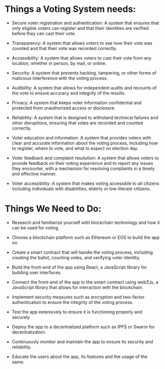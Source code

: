 # Things a Voting System needs:

* Secure voter registration and authentication: A system that ensures that only eligible voters can register and that their identities are verified before they can cast their vote.

* Transparency: A system that allows voters to see how their vote was counted and that their vote was recorded correctly.

* Accessibility: A system that allows voters to cast their vote from any location, whether in person, by mail, or online.

* Security: A system that prevents hacking, tampering, or other forms of malicious interference with the voting process.

* Audibility: A system that allows for independent audits and recounts of the vote to ensure accuracy and integrity of the results.

* Privacy: A system that keeps voter information confidential and protected from unauthorized access or disclosure.

* Reliability: A system that is designed to withstand technical failures and other disruptions, ensuring that votes are recorded and counted correctly.

* Voter education and information: A system that provides voters with clear and accurate information about the voting process, including how to register, where to vote, and what to expect on election day.

* Voter feedback and complaint resolution: A system that allows voters to provide feedback on their voting experience and to report any issues they encounter, with a mechanism for resolving complaints in a timely and effective manner.

* Voter accessibility: A system that makes voting accessible to all citizens including individuals with disabilities, elderly or low-literate citizens.

# Things We Need to Do:

* Research and familiarize yourself with blockchain technology and how it can be used for voting.

* Choose a blockchain platform such as Ethereum or EOS to build the app on.

* Create a smart contract that will handle the voting process, including creating the ballot, counting votes, and verifying voter identity.

* Build the front-end of the app using React, a JavaScript library for building user interfaces.

* Connect the front-end of the app to the smart contract using web3.js, a JavaScript library that allows for interaction with the blockchain.

* Implement security measures such as encryption and two-factor authentication to ensure the integrity of the voting process.

* Test the app extensively to ensure it is functioning properly and securely.

* Deploy the app to a decentralized platform such as IPFS or Swarm for decentralization.

* Continuously monitor and maintain the app to ensure its security and reliability.

* Educate the users about the app, its features and the usage of the same.